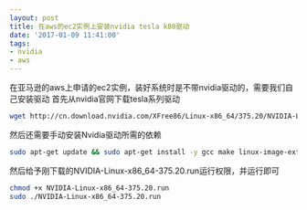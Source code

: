 ```yaml
---
layout: post
title: 在aws的ec2实例上安装nvidia tesla k80驱动
date: '2017-01-09 11:41:00'
tags:
- nvidia
- aws
---
```


在亚马逊的aws上申请的ec2实例，装好系统时是不带nvidia驱动的，需要我们自己安装驱动
首先从nvidia官网下载tesla系列驱动
``` bash
wget http://cn.download.nvidia.com/XFree86/Linux-x86_64/375.20/NVIDIA-Linux-x86_64-375.20.run
```
然后还需要手动安装Nvidia驱动所需的依赖
``` bash
sudo apt-get update && sudo apt-get install -y gcc make linux-image-extra-virtual
```

然后给予刚下载的NVIDIA-Linux-x86_64-375.20.run运行权限，并运行即可
``` bash
chmod +x NVIDIA-Linux-x86_64-375.20.run
sudo ./NVIDIA-Linux-x86_64-375.20.run
```
